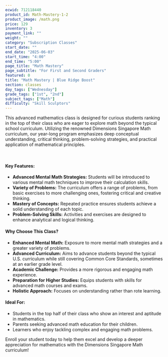 ```yaml
---
ecwid: 712118440
product_id: Math-Mastery-1-2
product_image: /math.png
price: 129
inventory: 3
payment_link: ""
weight: ""
category: "Subscription Classes"
start_date: ""
end_date: "2025-06-03"
start_time: "4:00"
end_time: "5:00"
page_title: "Math Mastery"
page_subtitle: "For First and Second Graders"
featured: 0
title: "Math Mastery | Blue Ridge Boost"
section: classes
day_tags: ["Wednesday"]
grade_tags: ["1st", "2nd"]
subject_tags: ["Math"]
difficulty: "Skill Sculptors"
---
```

<p>This advanced mathematics class is designed for curious students ranking in the top of their class who are eager to explore math beyond the typical school curriculum. Utilizing the renowned Dimensions Singapore Math curriculum, our year-long program emphasizes deep conceptual understanding, critical thinking, problem-solving strategies, and practical application of mathematical principles.
</p><p><br>
</p><h4>Key Features:</h4><ul>
    <li><strong>Advanced Mental Math Strategies:</strong> Students will be introduced to various mental math techniques to improve their calculation skills.</li>
    <li><strong>Variety of Problems:</strong> The curriculum offers a range of problems, from basic exercises to more challenging ones, fostering critical and creative thinking.</li>
    <li><strong>Mastery of Concepts:</strong> Repeated practice ensures students achieve a solid understanding of each topic.</li>
    <li><strong>Problem-Solving Skills:</strong> Activities and exercises are designed to enhance analytical and logical thinking.</li>
</ul><h4>Why Choose This Class?</h4><ul>
    <li><strong>Enhanced Mental Math:</strong> Exposure to more mental math strategies and a greater variety of problems.</li>
    <li><strong>Advanced Curriculum:</strong> Aims to advance students beyond the typical U.S. curriculum while still covering Common Core Standards, sometimes at an earlier grade level.</li>
    <li><strong>Academic Challenge:</strong> Provides a more rigorous and engaging math experience.</li>
    <li><strong>Preparation for Higher Studies:</strong> Equips students with skills for advanced math courses and exams.</li>
    <li><strong>Holistic Approach:</strong> Focuses on understanding rather than rote learning.</li>
</ul><h4>Ideal For:</h4><ul>
    <li>Students in the top half of their class who show an interest and aptitude in mathematics.</li>
    <li>Parents seeking advanced math education for their children.</li>
    <li>Learners who enjoy tackling complex and engaging math problems.</li>
</ul><p>Enroll your student today to help them excel and develop a deeper appreciation for mathematics with the Dimensions Singapore Math curriculum!</p>
